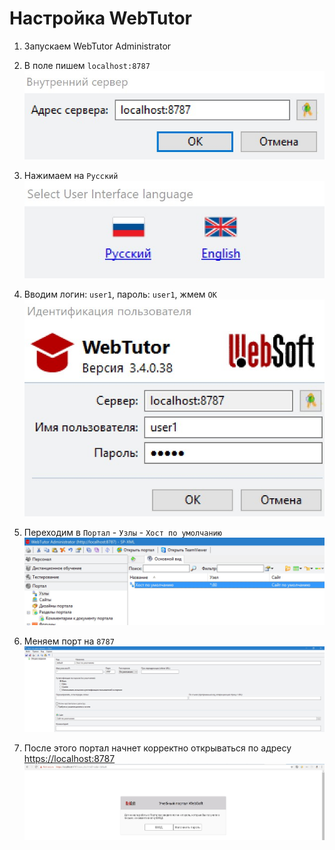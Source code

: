 # Настройка WebTutor

1. Запускаем WebTutor Administrator
2. В поле пишем `localhost:8787`
   ![](/Development/TestSystem/WebTutorSetup/1.jpg)

3. Нажимаем на `Русский`
   ![](/Development/TestSystem/WebTutorSetup/3.jpg)

4. Вводим логин: `user1`, пароль: `user1`, жмем `ОК`
   ![](/Development/TestSystem/WebTutorSetup/2.jpg)

5. Переходим в  `Портал` - `Узлы` - `Хост по умолчанию`
   ![](/Development/TestSystem/WebTutorSetup/4.jpg)

6. Меняем порт на `8787`
   ![](/Development/TestSystem/WebTutorSetup/5.jpg)

7. После этого портал начнет корректно открываться по адресу [https://localhost:8787](https://localhost:8787)
   ![](/Development/TestSystem/WebTutorSetup/6.jpg)




